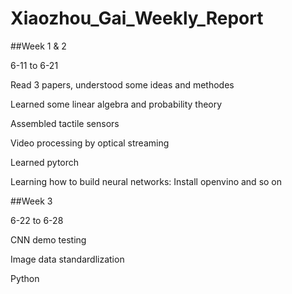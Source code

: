 # Xiaozhou_Gai_Weekly_Report

##Week 1 & 2

6-11 to 6-21

Read 3 papers, understood some ideas and methodes

Learned some linear algebra and probability theory

Assembled tactile sensors

Video processing by optical streaming

Learned pytorch

Learning how to build neural networks: Install openvino and so on

##Week 3

6-22 to 6-28

CNN demo testing

Image data standardlization

Python
